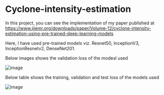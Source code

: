 # Cyclone-intensity-estimation
In this project, you can see the implementation of my paper published at https://www.ijiemr.org/downloads/paper/Volume-12/cyclone-intensity-estimation-using-pre-trained-deep-learning-models

Here, I have used pre-trained models viz. Resnet50, InceptionV3, InceptionResnetv2, DenseNet201.

Below images shows the validation loss of the modesl used

![image](https://user-images.githubusercontent.com/61906444/227956926-c5ed7a9d-f97e-4db0-a203-3471a0bd955e.png)


Below table shows the training, validation and test loss of the models used 

![image](https://user-images.githubusercontent.com/61906444/227959060-cb25204c-06d2-4498-9bac-ebf3c491432d.png)
